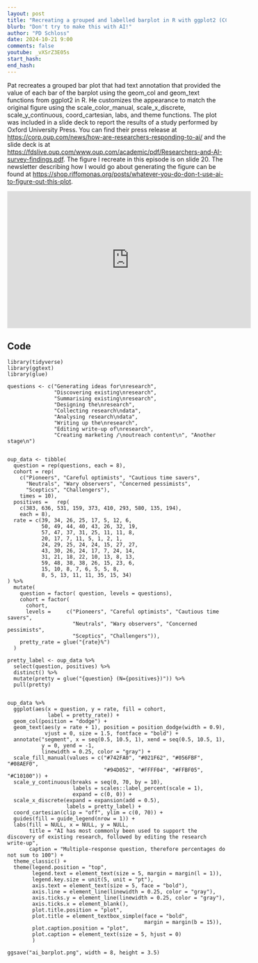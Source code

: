```yaml
---
layout: post
title: "Recreating a grouped and labelled barplot in R with ggplot2 (CC308)"
blurb: "Don't try to make this with AI!"
author: "PD Schloss"
date: 2024-10-21 9:00
comments: false
youtube: _vXSrZ3E05s
start_hash: 
end_hash: 
---
```


Pat recreates a grouped bar plot that had text annotation that provided the value of each bar of the barplot using the geom_col and geom_text functions from ggplot2 in R. He customizes the appearance to match the original figure using the scale_color_manual, scale_x_discrete, scale_y_continuous, coord_cartesian, labs, and theme functions. The plot was included in a slide deck to report the results of a study performed by Oxford University Press. You can find their press release at https://corp.oup.com/news/how-are-researchers-responding-to-ai/ and the slide deck is at https://fdslive.oup.com/www.oup.com/academic/pdf/Researchers-and-AI-survey-findings.pdf. The figure I recreate in this episode is on slide 20. The newsletter describing how I would go about generating the figure can be found at https://shop.riffomonas.org/posts/whatever-you-do-don-t-use-ai-to-figure-out-this-plot. 




<iframe style="margin: 0 auto;display:block;" width="560" height="315" src="https://www.youtube.com/embed/{{ page.youtube }}" frameborder="0" allow="accelerometer; autoplay; encrypted-media; gyroscope; picture-in-picture" allowfullscreen></iframe>

## Code

```
library(tidyverse)
library(ggtext)
library(glue)

questions <- c("Generating ideas for\nresearch",
               "Discovering existing\nresearch",
               "Summarising existing\nresearch",
               "Designing the\nresearch",
               "Collecting research\ndata",
               "Analysing research\ndata",
               "Writing up the\nresearch",
               "Editing write-up of\nresearch",
               "Creating marketing /\noutreach content\n", "Another stage\n")

  
oup_data <- tibble(
  question = rep(questions, each = 8),
  cohort = rep(
    c("Pioneers", "Careful optimists", "Cautious time savers",
      "Neutrals", "Wary observers", "Concerned pessimists",
      "Sceptics", "Challengers"),
    times = 10),
  positives =   rep(
    c(383, 636, 531, 159, 373, 410, 293, 580, 135, 194),
    each = 8),
  rate = c(39, 34, 26, 25, 17, 5, 12, 6,
           50, 49, 44, 40, 43, 26, 32, 19,
           57, 47, 37, 31, 25, 11, 11, 8,
           20, 17, 7, 11, 5, 1, 2, 1,
           24, 29, 25, 24, 24, 15, 27, 27,
           43, 30, 26, 24, 17, 7, 24, 14,
           31, 21, 18, 22, 10, 13, 8, 13,
           59, 48, 38, 38, 26, 15, 23, 6,
           15, 10, 8, 7, 6, 5, 5, 8,
           8, 5, 13, 11, 11, 35, 15, 34)
) %>%
  mutate(
    question = factor( question, levels = questions),
    cohort = factor(
      cohort,
      levels =     c("Pioneers", "Careful optimists", "Cautious time savers",
                     "Neutrals", "Wary observers", "Concerned pessimists",
                     "Sceptics", "Challengers")),
    pretty_rate = glue("{rate}%")
  )

pretty_label <- oup_data %>%
  select(question, positives) %>%
  distinct() %>%
  mutate(pretty = glue("{question} (N={positives})")) %>%
  pull(pretty)


oup_data %>%
  ggplot(aes(x = question, y = rate, fill = cohort, 
             label = pretty_rate)) +
  geom_col(position = "dodge") +
  geom_text(aes(y = rate + 1), position = position_dodge(width = 0.9),
            vjust = 0, size = 1.5, fontface = "bold") +
  annotate("segment", x = seq(0.5, 10.5, 1), xend = seq(0.5, 10.5, 1),
           y = 0, yend = -1, 
           linewidth = 0.25, color = "gray") +
  scale_fill_manual(values = c("#742FA0", "#021F62", "#056FBF", "#08AEF0",
                               "#94D052", "#FFFF04", "#FFBF05", "#C10100")) +
  scale_y_continuous(breaks = seq(0, 70, by = 10),
                     labels = scales::label_percent(scale = 1),
                     expand = c(0, 0)) +
  scale_x_discrete(expand = expansion(add = 0.5),
                   labels = pretty_label) +
  coord_cartesian(clip = "off", ylim = c(0, 70)) + 
  guides(fill = guide_legend(nrow = 1)) +
  labs(fill = NULL, x = NULL, y = NULL,
       title = "AI has most commonly been used to support the discovery of existing research, followed by editing the research write-up",
       caption = "Multiple-response question, therefore percentages do not sum to 100") +
  theme_classic() +
  theme(legend.position = "top",
        legend.text = element_text(size = 5, margin = margin(l = 1)),
        legend.key.size = unit(5, unit = "pt"),
        axis.text = element_text(size = 5, face = "bold"),
        axis.line = element_line(linewidth = 0.25, color = "gray"),
        axis.ticks.y = element_line(linewidth = 0.25, color = "gray"),
        axis.ticks.x = element_blank(),
        plot.title.position = "plot",
        plot.title = element_textbox_simple(face = "bold",
                                            margin = margin(b = 15)),
        plot.caption.position = "plot",
        plot.caption = element_text(size = 5, hjust = 0)
        )

ggsave("ai_barplot.png", width = 8, height = 3.5)
```